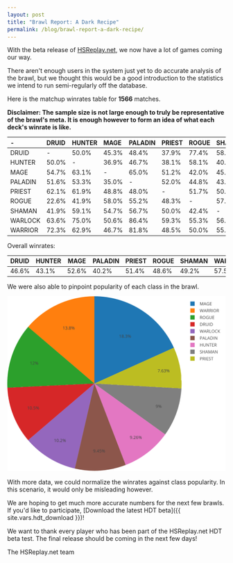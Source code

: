 ```yaml
---
layout: post
title: "Brawl Report: A Dark Recipe"
permalink: /blog/brawl-report-a-dark-recipe/
---
```


With the beta release of [HSReplay.net](https://hsreplay.net), we now have a lot of games coming our way.

There aren't enough users in the system just yet to do accurate analysis of the brawl, but we thought this
would be a good introduction to the statistics we intend to run semi-regularly off the database.

Here is the matchup winrates table for **1566** matches.

**Disclaimer: The sample size is not large enough to truly be representative of the brawl's meta.
It is enough however to form an idea of what each deck's winrate is like.**

| -       | DRUID   | HUNTER   | MAGE   | PALADIN   | PRIEST   | ROGUE   | SHAMAN   | WARLOCK   | WARRIOR   |
|:--------|:--------|:---------|:-------|:----------|:---------|:--------|:---------|:----------|:----------|
| DRUID   | -       | 50.0%    | 45.3%  | 48.4%     | 37.9%    | 77.4%   | 58.1%    | 36.4%     | 27.7%     |
| HUNTER  | 50.0%   | -        | 36.9%  | 46.7%     | 38.1%    | 58.1%   | 40.9%    | 25.0%     | 37.1%     |
| MAGE    | 54.7%   | 63.1%    | -      | 65.0%     | 51.2%    | 42.0%   | 45.3%    | 49.4%     | 53.3%     |
| PALADIN | 51.6%   | 53.3%    | 35.0%  | -         | 52.0%    | 44.8%   | 43.3%    | 13.6%     | 18.2%     |
| PRIEST  | 62.1%   | 61.9%    | 48.8%  | 48.0%     | -        | 51.7%   | 50.0%    | 40.7%     | 51.5%     |
| ROGUE   | 22.6%   | 41.9%    | 58.0%  | 55.2%     | 48.3%    | -       | 57.6%    | 44.7%     | 50.0%     |
| SHAMAN  | 41.9%   | 59.1%    | 54.7%  | 56.7%     | 50.0%    | 42.4%   | -        | 43.5%     | 45.0%     |
| WARLOCK | 63.6%   | 75.0%    | 50.6%  | 86.4%     | 59.3%    | 55.3%   | 56.5%    | -         | 50.0%     |
| WARRIOR | 72.3%   | 62.9%    | 46.7%  | 81.8%     | 48.5%    | 50.0%   | 55.0%    | 50.0%     | -         |

Overall winrates:

| DRUID | HUNTER | MAGE  | PALADIN | PRIEST | ROGUE | SHAMAN | WARLOCK | WARRIOR |
|:------|--------|-------|---------|--------|-------|--------|---------|---------|
| 46.6% | 43.1%  | 52.6% | 40.2%   | 51.4%  | 48.6% | 49.2%  | 57.5%   | 55.6%   |


We were also able to pinpoint popularity of each class in the brawl.

[![Class popularity chart](/media/a-dark-recipe-aug-2016-class-popularity.png)](/media/a-dark-recipe-aug-2016-class-popularity.png)


With more data, we could normalize the winrates against class popularity. In this scenario, it would
only be misleading however.

We are hoping to get much more accurate numbers for the next few brawls. If you'd like to participate,
[Download the latest HDT beta]({{ site.vars.hdt_download }})!

We want to thank every player who has been part of the HSReplay.net HDT beta test. The final release
should be coming in the next few days!


The HSReplay.net team
